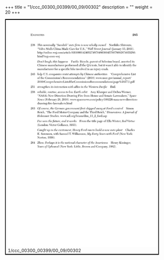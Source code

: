 +++
title = "1/ccc_00300_00399/00_09/00302"
description = ""
weight = 20
+++

<table style="border:2px solid black;max-width:800px;max-height:800px;" 
><tr><td>
<img class="center-fit-jpg"
src="/jpg_/out_jpg_dbc_302.jpg">
1/ccc_00300_00399/00_09/00302
</img></td></tr></table>

